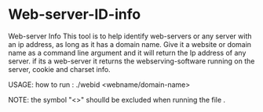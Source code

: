 # Web-server-ID-info
Web-server Info 
This tool is to help identify web-servers or any server with an ip address, as long as it has a domain name. 
Give it a website or domain name as a command line argument and it will return the Ip address of any server.
if its a web-server it returns the webserving-software running on the server, cookie and charset info.

USAGE: 
how to run : ./webid <webname/domain-name> 

NOTE: the symbol "<>" shoulld be excluded when running the file .
